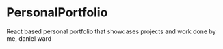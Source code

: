 # PersonalPortfolio
React based personal portfolio that showcases projects and work done by me, daniel ward
